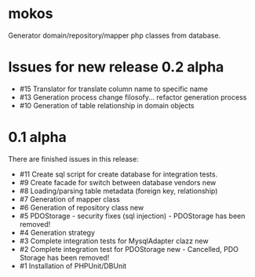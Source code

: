 mokos
=====

Generator domain/repository/mapper php classes from database. 

Issues for new release 0.2 alpha
================================
*   #15 Translator for translate column name to specific name
*   #13 Generation process change filosofy... refactor generation process
* 	#10 Generation of table relationship in domain objects 

0.1 alpha
============
There are finished issues in this release:
*    #11 Create sql script for create database for integration tests.
* 	 #9	Create facade for switch between database vendors new
* 	 #8	Loading/parsing table metadata (foreign key, relationship)
* 	 #7	Generation of mapper class
* 	 #6	Generation of repository class new
* 	 #5	PDOStorage - security fixes (sql injection) - PDOStorage has been removed!
* 	 #4	Generation strategy
* 	 #3	Complete integration tests for MysqlAdapter clazz new
* 	 #2	Complete integration test for PDOStorage new - Cancelled, PDO Storage has been removed!
* 	 #1	Installation of PHPUnit/DBUnit

